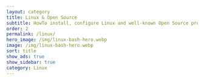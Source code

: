 ```yaml
---
layout: category
title: Linux & Open Source
subtitle: HowTo install, configure Linux and well-known Open Source projects, packages management, bash scripts, troubleshoot common issues
order: 2
permalink: /linux/
hero_image: /img/linux-bash-hero.webp
image: /img/linux-bash-hero.webp
sort: title
show_ads: true
show_sidebar: true
category: Linux
---
```

